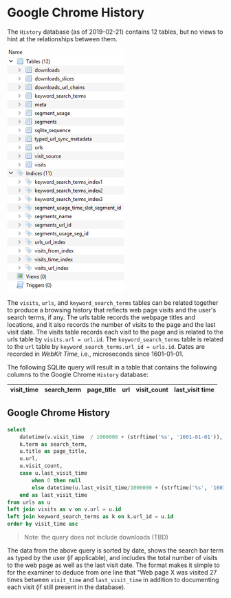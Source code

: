 # Google Chrome History

The `History` database (as of 2019-02-21) contains 12 tables, but no views to hint at the relationships between them.

![History Schema](schema.PNG)

The `visits`, `urls`, and `keyword_search_terms` tables can be related together to produce a browsing history that reflects web page visits and the user's search terms, if any.  The urls table records the webpage titles and locations, and it also records the number of visits to the page and the last visit date.  The visits table records each visit to the page and is related to the urls table by `visits.url = url.id`.  The `keyword_search_terms` table is related to the `url` table by `keyword_search_terms.url_id = urls.id`.  Dates are recorded in *WebKit Time*, i.e., microseconds since 1601-01-01.

The following SQLite query will result in a table that contains the following columns to the Google Chrome `History` database:

visit_time | search_term | page_title | url | visit_count | last_visit time
-----------|-------------|------------|-----|-------------|----------------

## Google Chrome History
```sql
select  
	datetime(v.visit_time  / 1000000 + (strftime('%s', '1601-01-01')), 'unixepoch', 'localtime') as visit_time, 
	k.term as search_term, 
	u.title as page_title, 
	u.url,
	u.visit_count,
	case u.last_visit_time
		when 0 then null
		else datetime(u.last_visit_time/1000000 + (strftime('%s', '1601-01-01')), 'unixepoch', 'localtime') 
	end as last_visit_time
from urls as u
left join visits as v on v.url = u.id  
left join keyword_search_terms as k on k.url_id = u.id
order by visit_time asc
```

> Note: the query does not include downloads (TBD)

The data from the above query is sorted by date, shows the search bar term as typed by the user (if applicable), and includes the total number of visits to the web page as well as the last visit date.  The format makes it simple to for the examiner to deduce from one line that "Web page X was visited 27 times between `visit_time` and `last_visit_time` in addition to documenting each visit (if still present in the database).
